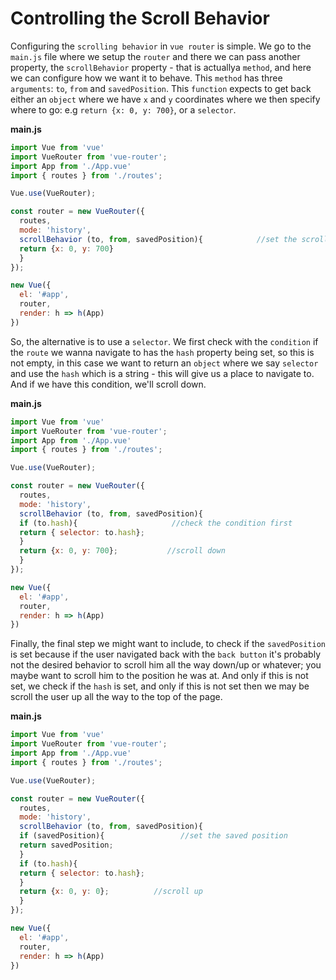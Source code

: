 # Controlling the Scroll Behavior

Configuring the `scrolling behavior` in `vue router` is simple. We go to the `main.js` file where we setup the `router` and there we can pass another property, the `scrollBehavior` property - that is actuallya `method`, and here we can configure how we want it to behave. This `method` has three `arguments`: `to`, `from` and `savedPosition`. This `function` expects to get back either an `object` where we have `x` and `y` coordinates where we then specify where to go: e.g `return {x: 0, y: 700}`, or a `selector`. 

**main.js**

```js
import Vue from 'vue'
import VueRouter from 'vue-router';
import App from './App.vue'
import { routes } from './routes';

Vue.use(VueRouter);

const router = new VueRouter({
  routes,
  mode: 'history',
  scrollBehavior (to, from, savedPosition){            //set the scroll behavior property 
  return {x: 0, y: 700}
  }
});

new Vue({
  el: '#app',
  router,
  render: h => h(App)
})
```

So, the alternative is to use a `selector`. We first check with the `condition` if the `route` we wanna navigate to has the `hash` property being set, so this is not empty, in this case we want to return an `object` where we say `selector` and use the `hash` which is a string - this will give us a place to navigate to. And if we have this condition, we'll scroll down. 

**main.js**

```js
import Vue from 'vue'
import VueRouter from 'vue-router';
import App from './App.vue'
import { routes } from './routes';

Vue.use(VueRouter);

const router = new VueRouter({
  routes,
  mode: 'history',
  scrollBehavior (to, from, savedPosition){            
  if (to.hash){                     //check the condition first
  return { selector: to.hash};
  }
  return {x: 0, y: 700};           //scroll down
  }
});

new Vue({
  el: '#app',
  router,
  render: h => h(App)
})
```

Finally, the final step we might want to include, to check if the `savedPosition` is set because if the user navigated back with the `back button` it's probably not the desired behavior to scroll him all the way down/up or whatever; you maybe want to scroll him to the position he was at. And only if this is not set, we check if the `hash` is set, and only if this is not set then we may be scroll the user up all the way to the top of the page. 

**main.js**

```js
import Vue from 'vue'
import VueRouter from 'vue-router';
import App from './App.vue'
import { routes } from './routes';

Vue.use(VueRouter);

const router = new VueRouter({
  routes,
  mode: 'history',
  scrollBehavior (to, from, savedPosition){            
  if (savedPosition){                 //set the saved position
  return savedPosition; 
  }
  if (to.hash){                     
  return { selector: to.hash};
  }
  return {x: 0, y: 0};          //scroll up 
  }
});

new Vue({
  el: '#app',
  router,
  render: h => h(App)
})
```
